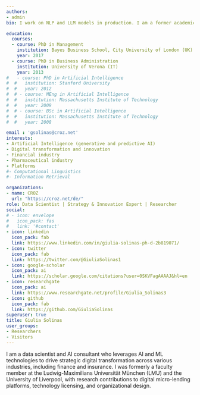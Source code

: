 ```yaml
---
authors:
- admin
bio: I work on NLP and LLM models in production. I am a former academic with research contributions related to organizational design and the digital transformation of organizations and platforms.

education:
  courses:
  - course: PhD in Management
    institution: Bayes Business School, City University of London (UK)
    year: 2017
  - course: PhD in Business Administration
    institution: University of Verona (IT)
    year: 2013
#   - course: PhD in Artificial Intelligence
#  #   institution: Stanford University
#  #   year: 2012
#  # - course: MEng in Artificial Intelligence
#  #   institution: Massachusetts Institute of Technology
#  #   year: 2009
#  # - course: BSc in Artificial Intelligence
#  #   institution: Massachusetts Institute of Technology
#  #   year: 2008

email : 'gsolinas@croz.net' 
interests:
- Artificial Intelligence (generative and predictive AI)
- Digital transformation and innovation
- Financial industry
- Pharmaceutical industry
- Platforms
#- Computational Linguistics
#- Information Retrieval

organizations:
- name: CROZ
  url: "https://croz.net/de/"
role: Data Scientist | Strategy & Innovation Expert | Researcher 
social:
# - icon: envelope
#   icon_pack: fas
#   link: '#contact'
- icon: linkedin
  icon_pack: fab
  link: https://www.linkedin.com/in/giulia-solinas-ph-d-2b819071/
- icon: twitter
  icon_pack: fab
  link: https://twitter.com/@GiuliaSolinas1
- icon: google-scholar
  icon_pack: ai
  link: https://scholar.google.com/citations?user=0SKVFagAAAAJ&hl=en
- icon: researchgate
  icon_pack: ai
  link: https://www.researchgate.net/profile/Giulia_Solinas3
- icon: github
  icon_pack: fab
  link: https://github.com/GiuliaSolinas
superuser: true
title: Giulia Solinas
user_groups:
- Researchers
- Visitors
---
```


I am a data scientist and AI consultant who leverages AI and ML technologies to drive strategic digital transformation across various industries, including finance and insurance. I was formerly a faculty member at the Ludwig-Maximilians Universität München (LMU) and the University of Liverpool, with research contributions to digital micro-lending platforms, technology licensing, and organizational design. 
